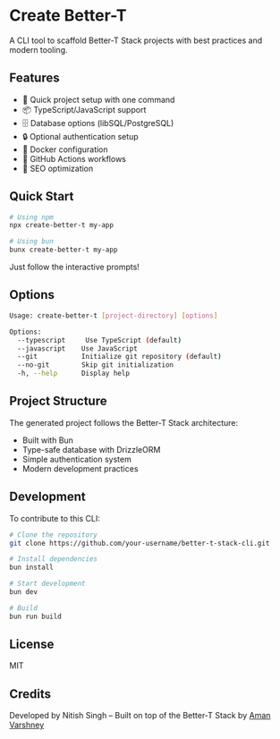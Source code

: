 # Create Better-T

A CLI tool to scaffold Better-T Stack projects with best practices and modern tooling.

## Features

- 🚀 Quick project setup with one command
- 📦 TypeScript/JavaScript support
- 🗄️ Database options (libSQL/PostgreSQL)
- 🔒 Optional authentication setup
- 🐳 Docker configuration
- 🔄 GitHub Actions workflows
- 🎯 SEO optimization

## Quick Start

```bash
# Using npm
npx create-better-t my-app

# Using bun
bunx create-better-t my-app
```

Just follow the interactive prompts!

## Options

```bash
Usage: create-better-t [project-directory] [options]

Options:
  --typescript     Use TypeScript (default)
  --javascript    Use JavaScript
  --git           Initialize git repository (default)
  --no-git        Skip git initialization
  -h, --help      Display help
```

## Project Structure

The generated project follows the Better-T Stack architecture:
- Built with Bun
- Type-safe database with DrizzleORM
- Simple authentication system
- Modern development practices

## Development

To contribute to this CLI:

```bash
# Clone the repository
git clone https://github.com/your-username/better-t-stack-cli.git

# Install dependencies
bun install

# Start development
bun dev

# Build
bun run build
```

## License

MIT

## Credits

Developed by Nitish Singh – Built on top of the Better-T Stack by [Aman Varshney](https://github.com/AmanVarshney01/Better-T-Stack)
